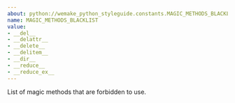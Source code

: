 ```yaml
---
about: python://wemake_python_styleguide.constants.MAGIC_METHODS_BLACKLIST
name: MAGIC_METHODS_BLACKLIST
value:
- __del__
- __delattr__
- __delete__
- __delitem__
- __dir__
- __reduce__
- __reduce_ex__
---
```


List of magic methods that are forbidden to use.